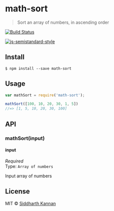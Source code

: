 # math-sort

> Sort an array of numbers, in ascending order

[![Build Status](https://travis-ci.org/icyflame/math-sort.svg?branch=master)](https://travis-ci.org/icyflame/math-sort)

[![js-semistandard-style](https://img.shields.io/badge/code%20style-semistandard-brightgreen.svg)](https://github.com/Flet/semistandard)

## Install

```
$ npm install --save math-sort
```


## Usage

```js
var mathSort = require('math-sort');

mathSort([100, 10, 20, 30, 1, 5])
//=> [1, 5, 10, 20, 30, 100]
```


## API

### mathSort(input)

#### input

*Required*  
Type: `Array of numbers`

Input array of numbers


## License

MIT © [Siddharth Kannan](http://icyflame.github.io)
